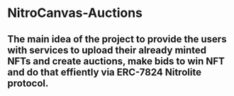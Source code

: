 # NitroCanvas-Auctions

## The main idea of the project to provide the users with services to upload their already minted NFTs and create auctions, make bids to win NFT and do that effiently via ERC-7824 Nitrolite protocol.
